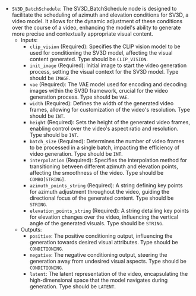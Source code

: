 - `SV3D_BatchSchedule`: The SV3D_BatchSchedule node is designed to facilitate the scheduling of azimuth and elevation conditions for SV3D, a video model. It allows for the dynamic adjustment of these conditions over the course of a video, enhancing the model's ability to generate more precise and contextually appropriate visual content.
    - Inputs:
        - `clip_vision` (Required): Specifies the CLIP vision model to be used for conditioning the SV3D model, affecting the visual content generated. Type should be `CLIP_VISION`.
        - `init_image` (Required): Initial image to start the video generation process, setting the visual context for the SV3D model. Type should be `IMAGE`.
        - `vae` (Required): The VAE model used for encoding and decoding images within the SV3D framework, crucial for the video generation process. Type should be `VAE`.
        - `width` (Required): Defines the width of the generated video frames, allowing for customization of the video's resolution. Type should be `INT`.
        - `height` (Required): Sets the height of the generated video frames, enabling control over the video's aspect ratio and resolution. Type should be `INT`.
        - `batch_size` (Required): Determines the number of video frames to be processed in a single batch, impacting the efficiency of video generation. Type should be `INT`.
        - `interpolation` (Required): Specifies the interpolation method for transitioning between different azimuth and elevation points, affecting the smoothness of the video. Type should be `COMBO[STRING]`.
        - `azimuth_points_string` (Required): A string defining key points for azimuth adjustment throughout the video, guiding the directional focus of the generated content. Type should be `STRING`.
        - `elevation_points_string` (Required): A string detailing key points for elevation changes over the video, influencing the vertical angle of the generated visuals. Type should be `STRING`.
    - Outputs:
        - `positive`: The positive conditioning output, influencing the generation towards desired visual attributes. Type should be `CONDITIONING`.
        - `negative`: The negative conditioning output, steering the generation away from undesired visual aspects. Type should be `CONDITIONING`.
        - `latent`: The latent representation of the video, encapsulating the high-dimensional space that the model navigates during generation. Type should be `LATENT`.
